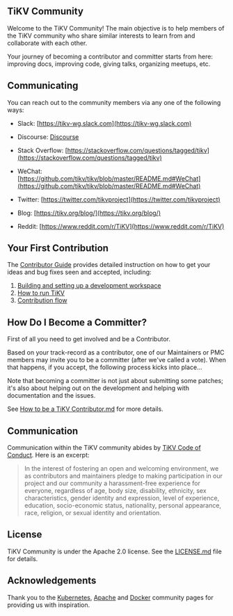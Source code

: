 ## TiKV Community

Welcome to the TiKV Community! The main objective is to help members of the TiKV community who share similar interests to learn from and collaborate with each other.

Your journey of becoming a contributor and committer starts from here: improving docs, improving code, giving talks, organizing meetups, etc.

## Communicating

You can reach out to the community members via any one of the following ways: 

+ Slack: [https://tikv-wg.slack.com](https://tikv-wg.slack.com)

+ Discourse: [Discourse](https://forum.tikv.org/c/tikv)

+ Stack Overflow: [https://stackoverflow.com/questions/tagged/tikv](https://stackoverflow.com/questions/tagged/tikv)

+ WeChat: [https://github.com/tikv/tikv/blob/master/README.md#WeChat](https://github.com/tikv/tikv/blob/master/README.md#WeChat)

+ Twitter: [https://twitter.com/tikvproject](https://twitter.com/tikvproject)

+ Blog: [https://tikv.org/blog/](https://tikv.org/blog/)

+ Reddit: [https://www.reddit.com/r/TiKV](https://www.reddit.com/r/TiKV)

## Your First Contribution

The [Contributor Guide](https://github.com/tikv/tikv/blob/master/CONTRIBUTING.md) provides detailed instruction on how to get your ideas and bug fixes seen and accepted, including:

1. [Building and setting up a development workspace](./CONTRIBUTING.md#building-and-setting-up-a-development-workspace)
2. [How to run TiKV](https://github.com/tikv/tikv/blob/master/CONTRIBUTING.md#running-tikv)
3. [Contribution flow](https://github.com/tikv/tikv/blob/master/CONTRIBUTING.md#contribution-flow)

## How Do I Become a Committer?

First of all you need to get involved and be a Contributor.

Based on your track-record as a contributor, one of our Maintainers or PMC members may invite you to be a committer (after we've called a vote). When that happens, if you accept, the following process kicks into place...

Note that becoming a committer is not just about submitting some patches; it's also about helping out on the development and helping with documentation and the issues.

See [How to be a TiKV Contributor.md](https://tikv.org/docs/3.0/contribute/contribute-to-tikv/) for more details.

## Communication

Communication within the TiKV community abides by [TiKV Code of Conduct](https://github.com/tikv/tikv/blob/master/CODE_OF_CONDUCT.md). Here is an excerpt:

> In the interest of fostering an open and welcoming environment, we as contributors and maintainers pledge to making participation in our project and our community a harassment-free experience for everyone, regardless of age, body size, disability, ethnicity, sex characteristics, gender identity and expression, level of experience, education, socio-economic status, nationality, personal appearance, race, religion, or sexual identity and orientation.

## License

TiKV Community is under the Apache 2.0 license. See the [LICENSE.md](https://github.com/tikv/tikv/blob/master/LICENSE) file for details.

## Acknowledgements

Thank you to the [Kubernetes](https://github.com/kubernetes/community), [Apache](http://activemq.apache.org/becoming-a-committer.html) and [Docker](https://github.com/docker/community) community pages for providing us with inspiration.


